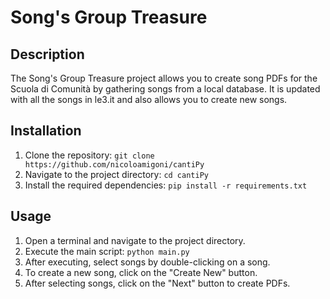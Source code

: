 
# Song's Group Treasure

## Description
The Song's Group Treasure project allows you to create song PDFs for the Scuola di Comunità by gathering songs from a local database. It is updated with all the songs in le3.it and also allows you to create new songs.

## Installation
1. Clone the repository: `git clone https://github.com/nicoloamigoni/cantiPy`
2. Navigate to the project directory: `cd cantiPy`
3. Install the required dependencies: `pip install -r requirements.txt`

## Usage
1. Open a terminal and navigate to the project directory.
2. Execute the main script: `python main.py`
3. After executing, select songs by double-clicking on a song.
4. To create a new song, click on the "Create New" button.
5. After selecting songs, click on the "Next" button to create PDFs.
